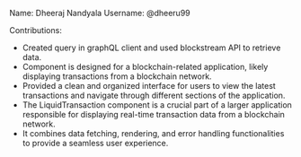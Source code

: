 Name: Dheeraj Nandyala
Username: @dheeru99

Contributions:
* Created query in graphQL client and used blockstream API to retrieve data.
* Component is designed for a blockchain-related application, likely displaying transactions from a blockchain network.
* Provided a clean and organized interface for users to view the latest transactions and navigate through different sections of the application.
* The LiquidTransaction component is a crucial part of a larger application responsible for displaying real-time transaction data from a blockchain network. 
* It combines data fetching, rendering, and error handling functionalities to provide a seamless user experience.   
